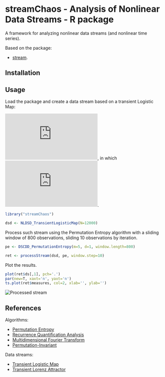 # streamChaos - Analysis of Nonlinear Data Streams - R package

A framework for analyzing nonlinear data streams (and nonlinear time series).

Based on the package:

* [stream](http://github.com/mhahsler/stream).


## Installation


## Usage

Load the package and create a data stream based on a transient Logistic Map:

![Transient Logistic Map](http://latex.codecogs.com/gif.latex?x_t%20%3D%20r_t%20%5Ccdot%20x_%7Bt-1%7D%20%281%20-%20x_%7Bt-1%7D%29), in which ![rt range](http://latex.codecogs.com/gif.latex?r_t%20%5Cin%20%5B2.0%2C%204.0%5D).


```R
library("streamChaos")

dsd <- NLDSD_TransientLogisticMap(N=12000)

```

Process such stream using the Permutation Entropy algorithm with a sliding window of 800 observations, sliding 10 observations by iteration.

```R
pe <- DSCDD_PermutationEntropy(m=5, d=1, window.length=800)

ret <- processStream(dsd, pe, window.step=10)
```

Plot the results.

```R
plot(ret$ds[,1], pch='.')
par(new=T, xaxt='n', yaxt='n')
ts.plot(ret$measures, col=2, xlab='', ylab='')
```

![Processed stream](https://github.com/faustogc/streamChaos/raw/master/img/dsd-pe.png)

## References

Algorithms:
* [Permutation Entropy]()
* [Recurrence Quantification Analysis]()
* [Multidimensional Fourier Transform]()
* [Permutation-Invariant]()

Data streams:
* [Transient Logistic Map]()
* [Transient Lorenz Attractor]()
